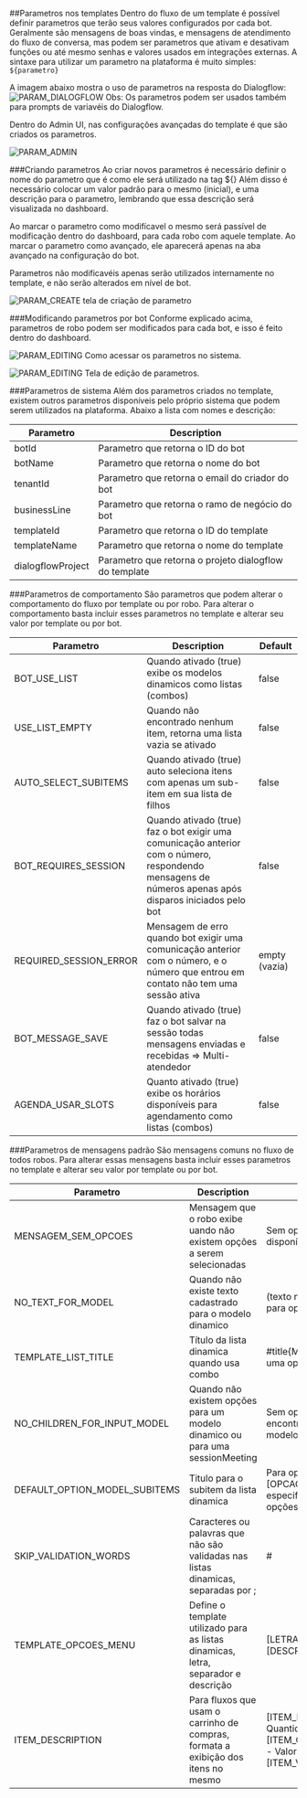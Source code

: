 ##Parametros nos templates
Dentro do fluxo de um template é possível definir parametros que terão seus valores configurados por cada bot.
Geralmente são mensagens de boas vindas, e mensagens de atendimento do fluxo de conversa, mas podem ser parametros que ativam e desativam funções ou até mesmo senhas e valores usados em integrações externas.
A sintaxe para utilizar um parametro na plataforma é muito simples:
`${parametro}`

A imagem abaixo mostra o uso de parametros na resposta do Dialogflow:
![PARAM_DIALOGFLOW](./images/parametersDialogflow.jpg)
Obs: Os parametros podem ser usados também para prompts de variavéis do Dialogflow.

Dentro do Admin UI, nas configurações avançadas do template é que são criados os parametros.

![PARAM_ADMIN](./images/parametersAdmin.jpg)

###Criando parametros
Ao criar novos parametros é necessário definir o nome do parametro que é como ele será utilizado na tag ${}
Além disso é necessário colocar um valor padrão para o mesmo (inicial), e uma descrição para o parametro, lembrando que essa descrição será visualizada no dashboard.

Ao marcar o parametro como modifícavel o mesmo será passível de modificação dentro do dashboard, para cada robo com aquele template.
Ao marcar o parametro como avançado, ele aparecerá apenas na aba avançado na configuração do bot.

Parametros não modificavéis apenas serão utilizados internamente no template, e não serão alterados em nível de bot.

![PARAM_CREATE](./images/parametersCreate.jpg)
tela de criação de parametro

###Modificando parametros por bot
Conforme explicado acima, parametros de robo podem ser modificados para cada bot, e isso é feito dentro do dashboard.

![PARAM_EDITING](./images/parametersDashboard.jpg)
Como acessar os parametros no sistema.

![PARAM_EDITING](./images/parametersEditing.jpg)
Tela de edição de parametros.

###Parametros de sistema
Além dos parametros criados no template, existem outros parametros disponíveis pelo próprio sistema que podem serem utilizados na plataforma.
Abaixo a lista com nomes e descrição:

| Parametro      | Description |
| ----------- | ----------- |
| botId      | Parametro que retorna o ID do bot       |
| botName   | Parametro que retorna o nome do bot          |
| tenantId   | Parametro que retorna o email do criador do bot          |
| businessLine   | Parametro que retorna o ramo de negócio do bot          |
| templateId   | Parametro que retorna o ID do template         |
| templateName   | Parametro que retorna o nome do template        |
| dialogflowProject   | Parametro que retorna o projeto dialogflow do template        |

###Parametros de comportamento
São parametros que podem alterar o comportamento do fluxo por template ou por robo.
Para alterar o comportamento basta incluir esses parametros no template e alterar seu valor por template ou por bot.


| Parametro     | Description    | Default |
| -----------   | -----------   | --------  |
| BOT_USE_LIST        | Quando ativado (true) exibe os modelos dinamicos como listas (combos)         | false     |
| USE_LIST_EMPTY     | Quando não encontrado nenhum item, retorna uma lista vazia se ativado          | false     |
| AUTO_SELECT_SUBITEMS  | Quando ativado (true) auto seleciona itens com apenas um sub-item em sua lista de filhos   | false     |
| BOT_REQUIRES_SESSION     | Quando ativado (true) faz o bot exigir uma comunicação anterior com o número, respondendo mensagens de números apenas após disparos iniciados pelo bot | false     |
| REQUIRED_SESSION_ERROR     | Mensagem de erro quando bot exigir uma comunicação anterior com o número, e o número que entrou em contato não tem uma sessão ativa | empty (vazia) |
| BOT_MESSAGE_SAVE | Quando ativado (true) faz o bot salvar na sessão todas mensagens enviadas e recebidas => Multi-atendedor | false     |
| AGENDA_USAR_SLOTS     | Quanto ativado (true) exibe os horários disponíveis para agendamento como listas (combos)  | false     |

###Parametros de mensagens padrão
São mensagens comuns no fluxo de todos robos.
Para alterar essas mensagens basta incluir esses parametros no template e alterar seu valor por template ou por bot.


| Parametro     | Description    | Default |
| -----------   | -----------   | --------  |
| MENSAGEM_SEM_OPCOES  | Mensagem que o robo exibe uando não existem opções a serem selecionadas  | Sem opções disponíveis  |
| NO_TEXT_FOR_MODEL   | Quando não existe texto cadastrado para o modelo dinamico | (texto não cadastrado para opção) |
| TEMPLATE_LIST_TITLE | Título da lista dinamica quando usa combo | #title{Menu;Escolha uma opção} |
| NO_CHILDREN_FOR_INPUT_MODEL | Quando não existem opções para um modelo dinamico ou para uma sessionMeeting | Sem opções encontradas para o modelo.
| DEFAULT_OPTION_MODEL_SUBITEMS | Titulo para o subitem da lista dinamica | Para opção escolhida: [OPCAO], por favor especifique uma das opções abaixo: |
| SKIP_VALIDATION_WORDS | Caracteres ou palavras que não são validadas nas listas dinamicas, separadas por ; | # |
| TEMPLATE_OPCOES_MENU | Define o template utilizado para as listas dinamicas, letra, separador e descrição | [LETRA_OPCAO] : [DESCRICAO_OPCAO] |
| ITEM_DESCRIPTION | Para fluxos que usam o carrinho de compras, formata a exibição dos itens no mesmo | [ITEM_NOME] - Quantidade: [ITEM_QUANTIDADE] - Valor: R$ [ITEM_VALOR] |